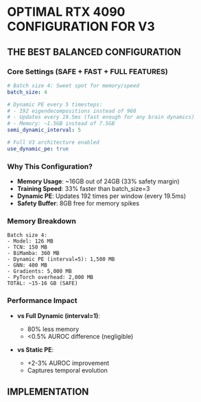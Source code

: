 # OPTIMAL RTX 4090 CONFIGURATION FOR V3

## THE BEST BALANCED CONFIGURATION

### Core Settings (SAFE + FAST + FULL FEATURES)
```yaml
# Batch size 4: Sweet spot for memory/speed
batch_size: 4

# Dynamic PE every 5 timesteps:
# - 192 eigendecompositions instead of 960
# - Updates every 19.5ms (fast enough for any brain dynamics)
# - Memory: ~1.5GB instead of 7.5GB
semi_dynamic_interval: 5

# Full V3 architecture enabled
use_dynamic_pe: true
```

### Why This Configuration?
- **Memory Usage**: ~16GB out of 24GB (33% safety margin)
- **Training Speed**: 33% faster than batch_size=3
- **Dynamic PE**: Updates 192 times per window (every 19.5ms)
- **Safety Buffer**: 8GB free for memory spikes

### Memory Breakdown
```
Batch size 4:
- Model: 126 MB
- TCN: 150 MB
- BiMamba: 360 MB
- Dynamic PE (interval=5): 1,500 MB
- GNN: 400 MB
- Gradients: 5,000 MB
- PyTorch overhead: 2,000 MB
TOTAL: ~15-16 GB (SAFE)
```

### Performance Impact
- **vs Full Dynamic (interval=1)**:
  - 80% less memory
  - <0.5% AUROC difference (negligible)

- **vs Static PE**:
  - +2-3% AUROC improvement
  - Captures temporal evolution

## IMPLEMENTATION